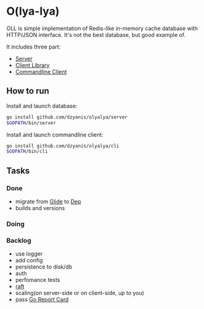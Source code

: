 # O(lya-lya)

OLL is simple implementation of Redis-like in-memory cache database with HTTP/JSON interface.
It's not the best database, but good example of.

It includes three part:
- [Server](server/API.md)
- [Client Library](pkg/client/)
- [Commandline Client](cli/COMMANDS.md)


## How to run
Install and launch database:
```bash
go install github.com/dzyanis/olyalya/server
$GOPATH/bin/server
```

Install and launch commandline client:
```bash
go install github.com/dzyanis/olyalya/cli
$GOPATH/bin/cli
```

## Tasks
### Done
- migrate from [Glide](https://github.com/Masterminds/glide) to [Dep](https://github.com/golang/dep)
- builds and versions
### Doing
### Backlog
- use logger
- add config
- persistence to disk/db
- auth
- perfomance tests
- [raft](https://raft.github.io/)
- scaling(on server-side or on client-side, up to you)
- pass [Go Report Card](https://goreportcard.com/report/github.com/dzyanis/olyalya)
